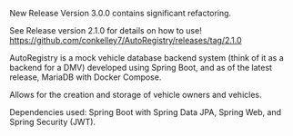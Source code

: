 New Release Version 3.0.0 contains significant refactoring.

See Release version 2.1.0 for details on how to use!
https://github.com/conkelley7/AutoRegistry/releases/tag/2.1.0

AutoRegistry is a mock vehicle database backend system (think of it as a backend for a DMV) developed using Spring Boot, and as of the latest release, MariaDB with Docker Compose.

Allows for the creation and storage of vehicle owners and vehicles.

Dependencies used: Spring Boot with Spring Data JPA, Spring Web, and Spring Security (JWT).
